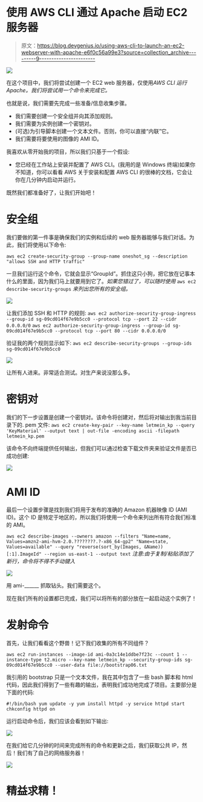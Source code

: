 # 使用 AWS CLI 通过 Apache 启动 EC2 服务器

> 原文：<https://blog.devgenius.io/using-aws-cli-to-launch-an-ec2-webserver-with-apache-e6f0c56a99e3?source=collection_archive---------9----------------------->

![](img/1bca2b25cf830e755568c476316af66b.png)

在这个项目中，我们将尝试创建一个 EC2 web 服务器，仅使用*AWS CLI 运行 Apache。我们将尝试用一个命令来完成它。*

也就是说，我们需要先完成一些准备/信息收集步骤。

*   我们需要创建一个安全组并向其添加规则。
*   我们需要为实例创建一个密钥对。
*   (可选)为引导脚本创建一个文本文件。否则，你可以直接“内联”它。
*   我们需要将要使用的图像的 AMI ID。

我喜欢从零开始我的项目，所以我们只基于一个假设:

*   您已经在工作站上安装并配置了 AWS CLI。(我用的是 Windows 终端)如果你不知道，你可以看看 AWS 关于安装和配置 AWS CLI 的很棒的文档，它会让你在几分钟内启动并运行。

既然我们都准备好了，让我们开始吧！

# 安全组

我们要做的第一件事是确保我们的实例和后续的 web 服务器能够与我们对话。为此，我们将使用以下命令:

`aws ec2 create-security-group --group-name oneshot_sg --description "allows SSH and HTTP traffic"`

一旦我们运行这个命令，它就会显示“GroupId”。抓住这只小狗，把它放在记事本什么的里面，因为我们马上就要用到它了。*如果您错过了，可以随时使用* `aws ec2 describe-security-groups` *来列出您所有的安全组。*

![](img/97befb068a6f371e44449c6f33db6b76.png)

让我们添加 SSH 和 HTTP 的规则:
`aws ec2 authorize-security-group-ingress --group-id sg-09cd014f67e9b5cc0 --protocol tcp --port 22 --cidr 0.0.0.0/0`
`aws ec2 authorize-security-group-ingress --group-id sg-09cd014f67e9b5cc0 --protocol tcp --port 80 --cidr 0.0.0.0/0`

验证我的两个规则显示如下:
`aws ec2 describe-security-groups --group-ids sg-09cd014f67e9b5cc0`

![](img/b05507f14096c851857b8c0eb878bd96.png)

让所有人进来。非常适合测试。对生产来说没那么多。

# 密钥对

我们的下一步设置是创建一个密钥对。该命令将创建对，然后将对输出到我当前目录下的. pem 文件:
`aws ec2 create-key-pair --key-name letmein_kp --query 'KeyMaterial' --output text | out-file -encoding ascii -filepath letmein_kp.pem`

该命令不向终端提供任何输出，但我们可以通过检查下载文件夹来验证文件是否已成功创建:

![](img/a70eca49002f96e09bc5cc82d7bbc60f.png)

# AMI ID

最后一个设置步骤是找到我们将用于发布的准确的 Amazon 机器映像 ID (AMI ID)。这个 ID 是特定于地区的，所以我们将使用一个命令来列出所有符合我们标准的 AMI。

`aws ec2 describe-images --owners amazon --filters "Name=name, Values=amzn2-ami-hvm-2.0.????????.?-x86_64-gp2" "Name=state, Values=available" --query "reverse(sort_by(Images, &Name))[:1].ImageId" --region us-east-1 --output text` *注意:由于复制/粘贴添加了新行，命令将不得不手动键入*

![](img/a9e23a38d42da0b570a388df2edda2c3.png)

用 ami-______ 抓取钻头。我们需要这个。

现在我们所有的设置都已完成，我们可以将所有的部分放在一起启动这个实例了！

# 发射命令

首先，让我们看看这个野兽！记下我们收集的所有不同组件？

`aws ec2 run-instances --image-id ami-0a3c14e1ddbe7f23c --count 1 --instance-type t2.micro --key-name letmein_kp --security-group-ids sg-09cd014f67e9b5cc0 --user-data file://bootstrap06.txt`

我引用的 bootstrap 只是一个文本文件，我在其中包含了一些 bash 脚本和 html 代码，因此我们得到了一些有趣的输出，表明我们成功地完成了项目。主要部分是下面的代码:

`#!/bin/bash
yum update -y
yum install httpd -y
service httpd start
chkconfig httpd on`

运行启动命令后，我们应该会看到如下输出:

![](img/97d86b1e27eadea85dd571e027026208.png)

在我们给它几分钟的时间来完成所有的命令和更新之后，我们获取公共 IP，然后！我们有了自己的网络服务器！

![](img/0c4fd66796b335b6551f2bff19989e3c.png)

# 精益求精！
